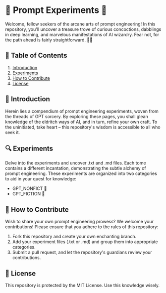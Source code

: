 # 🧪 Prompt Experiments 🔮

Welcome, fellow seekers of the arcane arts of prompt engineering! In this repository, you'll uncover a treasure trove of curious concoctions, dabblings in deep learning, and marvelous manifestations of AI wizardry. Fear not, for the path ahead is fairly straightforward. 🧙‍♂️

## 📜 Table of Contents

1. [Introduction](#-introduction)
2. [Experiments](#-experiments)
3. [How to Contribute](#-how-to-contribute)
4. [License](#-license)

## 🎩 Introduction

Herein lies a compendium of prompt engineering experiments, woven from the threads of GPT sorcery. By exploring these pages, you shall glean knowledge of the eldritch ways of AI, and in turn, refine your own craft. To the uninitiated, take heart – this repository's wisdom is accessible to all who seek it.

## 🔍 Experiments

Delve into the experiments and uncover .txt and .md files. Each tome contains a different incantation, demonstrating the subtle alchemy of prompt engineering. These experiments are organized into two categories to aid in your quest for knowledge:

- GPT_NONFICT 🧪
- GPT_FICTION 🦉

## 👥 How to Contribute

Wish to share your own prompt engineering prowess? We welcome your contributions! Please ensure that you adhere to the rules of this repository:

1. Fork this repository and create your own enchanting branch.
2. Add your experiment files (.txt or .md) and group them into appropriate categories.
3. Submit a pull request, and let the repository's guardians review your contributions.

## 📃 License

This repository is protected by the MIT License. Use this knowledge wisely.

